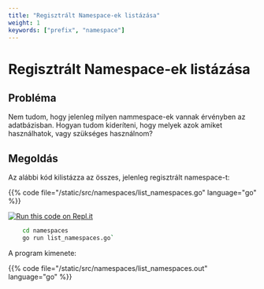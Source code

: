 ```yaml
---
title: "Regisztrált Namespace-ek listázása"
weight: 1
keywords: ["prefix", "namespace"]
---
```


# Regisztrált Namespace-ek listázása

## Probléma

Nem tudom, hogy jelenleg milyen nammespace-ek vannak érvényben az adatbázisban.
Hogyan tudom kideríteni, hogy melyek azok amiket használhatok, vagy szükséges használnom?

## Megoldás

Az alábbi kód kilistázza az összes, jelenleg regisztrált namespace-t:

{{% code file="/static/src/namespaces/list_namespaces.go" language="go" %}}

[![Run this code on Repl.it](https://repl.it/badge/github/tombenke/cayley-cookbook-src)](https://repl.it/@tombenke/cayley-cookbook-src#namespaces/list_namespaces.go)

```bash
    cd namespaces
    go run list_namespaces.go`
```

A program kimenete:

{{% code file="/static/src/namespaces/list_namespaces.out" language="go" %}}

